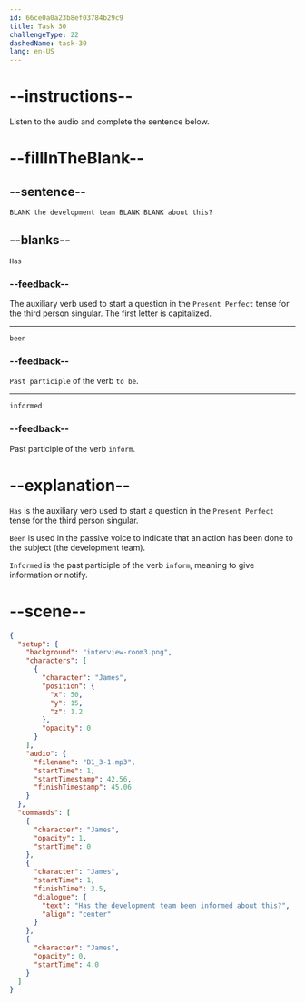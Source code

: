 ```yaml
---
id: 66ce0a0a23b8ef03784b29c9
title: Task 30
challengeType: 22
dashedName: task-30
lang: en-US
---
```

<!-- (Audio) James: Has the development team been informed about this? -->

# --instructions--

Listen to the audio and complete the sentence below.

# --fillInTheBlank--

## --sentence--

`BLANK the development team BLANK BLANK about this?`

## --blanks--

`Has`

### --feedback--

The auxiliary verb used to start a question in the `Present Perfect` tense for the third person singular. The first letter is capitalized.

---

`been`

### --feedback--

`Past participle` of the verb `to be`.

---

`informed`

### --feedback--

Past participle of the verb `inform`.

# --explanation--

`Has` is the auxiliary verb used to start a question in the `Present Perfect` tense for the third person singular.

`Been` is used in the passive voice to indicate that an action has been done to the subject (the development team).

`Informed` is the past participle of the verb `inform`, meaning to give information or notify.

# --scene--

```json
{
  "setup": {
    "background": "interview-room3.png",
    "characters": [
      {
        "character": "James",
        "position": {
          "x": 50,
          "y": 15,
          "z": 1.2
        },
        "opacity": 0
      }
    ],
    "audio": {
      "filename": "B1_3-1.mp3",
      "startTime": 1,
      "startTimestamp": 42.56,
      "finishTimestamp": 45.06
    }
  },
  "commands": [
    {
      "character": "James",
      "opacity": 1,
      "startTime": 0
    },
    {
      "character": "James",
      "startTime": 1,
      "finishTime": 3.5,
      "dialogue": {
        "text": "Has the development team been informed about this?",
        "align": "center"
      }
    },
    {
      "character": "James",
      "opacity": 0,
      "startTime": 4.0
    }
  ]
}
```
